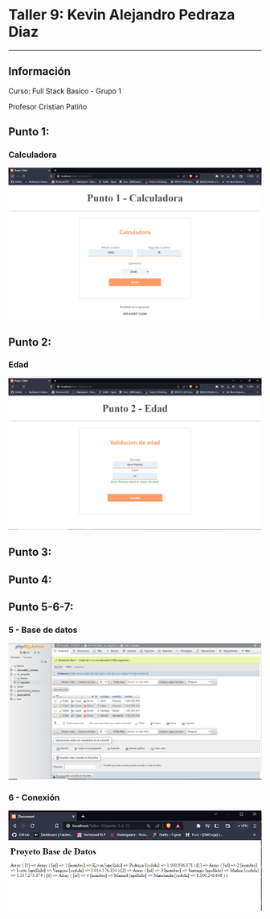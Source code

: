 <h1>Taller 9: Kevin Alejandro Pedraza Diaz</h1>
<hr>

<h2>Información</h2>
<p>Curso: Full Stack Basico - Grupo 1<p>
<p>Profesor Cristian Patiño</p>

<h2>Punto 1:</h2>
<h3>Calculadora</h3>
<img src = "./public/images/calculator.png" alt = "calculator">

<h2>Punto 2:</h2>
<h3>Edad</h3>
<img src = "./public/images/age.png" alt = "age" >

<h2>Punto 3:</h2>

<h2>Punto 4:</h2>

<h2>Punto 5-6-7:</h2>
<h3>5 - Base de datos</h3>
<img src = "./public//images/mysql.png" alt = "mysql">

<h3>6 - Conexión</h3>
<img src = "./public//images/connection.png" alt = "connection">